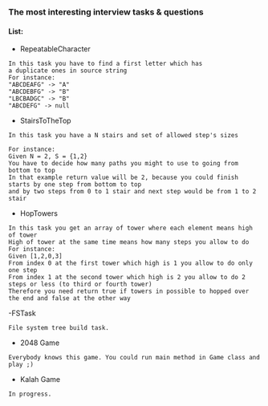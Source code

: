 ### The most interesting interview tasks & questions

#### List:
 
- RepeatableCharacter

```text
In this task you have to find a first letter which has 
a duplicate ones in source string
For instance:
"ABCDEAFG" -> "A"
"ABCDEBFG" -> "B"
"LBCBADGC" -> "B"
"ABCDEFG" -> null
```

- StairsToTheTop

```text
In this task you have a N stairs and set of allowed step's sizes

For instance:
Given N = 2, S = {1,2}
You have to decide how many paths you might to use to going from bottom to top
In that example return value will be 2, because you could finish starts by one step from bottom to top
and by two steps from 0 to 1 stair and next step would be from 1 to 2 stair
```

- HopTowers

```text
In this task you get an array of tower where each element means high of tower
High of tower at the same time means how many steps you allow to do
For instance:
Given [1,2,0,3]
From index 0 at the first tower which high is 1 you allow to do only one step
From index 1 at the second tower which high is 2 you allow to do 2 steps or less (to third or fourth tower)
Therefore you need return true if towers in possible to hopped over the end and false at the other way
```

-FSTask

```text
File system tree build task.
```

- 2048 Game
```text
Everybody knows this game. You could run main method in Game class and play ;)
```

- Kalah Game
```
In progress. 
```
